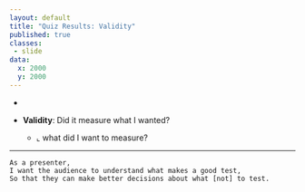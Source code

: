 ```yaml
---
layout: default
title: "Quiz Results: Validity"
published: true
classes:
 - slide
data:
  x: 2000
  y: 2000
---
```


  * &nbsp;

  * __Validity__: Did it measure what I wanted?
    - ⌞ what did I want to measure?

---

```cucumber
As a presenter,
I want the audience to understand what makes a good test,
So that they can make better decisions about what [not] to test.
```

